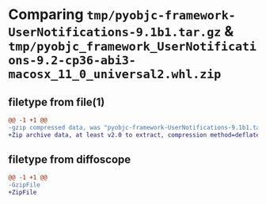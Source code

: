 # Comparing `tmp/pyobjc-framework-UserNotifications-9.1b1.tar.gz` & `tmp/pyobjc_framework_UserNotifications-9.2-cp36-abi3-macosx_11_0_universal2.whl.zip`

## filetype from file(1)

```diff
@@ -1 +1 @@
-gzip compressed data, was "pyobjc-framework-UserNotifications-9.1b1.tar", last modified: Sun Mar 26 11:43:07 2023, max compression
+Zip archive data, at least v2.0 to extract, compression method=deflate
```

## filetype from diffoscope

```diff
@@ -1 +1 @@
-GzipFile
+ZipFile
```

